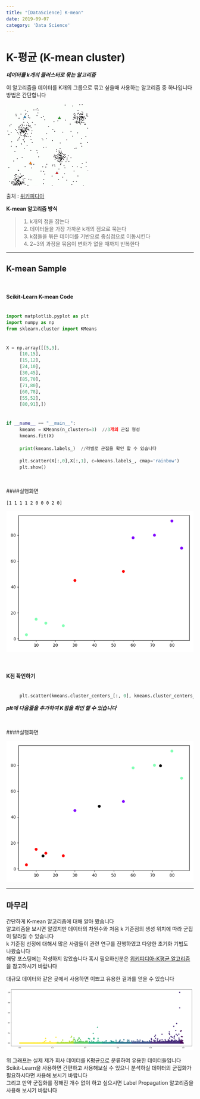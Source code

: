 ```yaml
---
title: "[DataScience] K-mean"
date: 2019-09-07
category: 'Data Science'
---
```


# K-평균 <span class="sub_header">(K-mean cluster)</span>
***데이터를 k개의 클러스터로 묶는 알고리즘***

이 알고리즘을 데이터를 K개의 그룹으로 묶고 싶을때 사용하는 알고리즘 중 하나입니다
방법은 간단합니다

![K-means](./images/Kmeans.gif)

<span class="sub_header">

출처 : [위키피디아](https://ko.wikipedia.org/wiki/K-%ED%8F%89%EA%B7%A0_%EC%95%8C%EA%B3%A0%EB%A6%AC%EC%A6%98) 

</span>


**K-mean 알고리즘 방식** 
> 1. k개의 점을 잡는다  
> 2. 데이터들을 가장 가까운 k개의 점으로 묶는다  
> 3. k점들을 묶은 데이터를 기반으로 중심점으로 이동시킨다  
> 4. 2~3의 과정을 묶음이 변화가 없을 때까지 반복한다  


---

## K-mean Sample

<br/>

#### Scikit-Learn K-mean Code
```python

import matplotlib.pyplot as plt
import numpy as np
from sklearn.cluster import KMeans


X = np.array([[5,3],
     [10,15],
     [15,12],
     [24,10],
     [30,45],
     [85,70],
     [71,80],
     [60,78],
     [55,52],
     [80,91],])


if __name__ == "__main__":
     kmeans = KMeans(n_clusters=3)  //3개의 군집 형성
     kmeans.fit(X)

     print(kmeans.labels_)  //라벨로 군집을 확인 할 수 있습니다

     plt.scatter(X[:,0],X[:,1], c=kmeans.labels_, cmap='rainbow')
     plt.show()


```

<br/>

####실행화면
```
[1 1 1 1 2 0 0 0 2 0]
```

![kmean_result](./images/kmean_show.png)

<br/>

#### K점 확인하기
```python

     plt.scatter(kmeans.cluster_centers_[:, 0], kmeans.cluster_centers_[:, 1], color='black')

```
***plt에 다음줄을 추가하여 K점을 확인 할 수 있습니다***

<br/>

####실행화면

![kmean_result2](./images/kmean_show2.png)

---
## 마무리
간단하게 K-mean 알고리즘에 대해 알아 봤습니다  
알고리즘을 보시면 알겠지만 데이터의 차원수와 처음 k 기준점의 생성 위치에 따라 군집이 달라질 수 있습니다  
k 기준점 선정에 대해서 많은 사람들이 관련 연구를 진행하였고 다양한 초기화 기법도 나왔습니다  
해당 포스팅에는 작성하지 않았습니다 혹시 필요하신분은 [위키피디아-K평균 알고리즘](https://ko.wikipedia.org/wiki/K-%ED%8F%89%EA%B7%A0_%EC%95%8C%EA%B3%A0%EB%A6%AC%EC%A6%98)을 참고하시기 바랍니다  

대규모 데이터와 같은 곳에서 사용하면 이쁘고 유용한 결과를 얻을 수 있습니다

![k평균](./images/k-mean.png)  

위 그래프는 실제 제가 회사 데이터를 K평균으로 분류하여 유용한 데이터들입니다  
Scikit-Learn을 사용하면 간편하고 사용해보실 수 있으니 분석하실 데이터의 군집화가 필요하시다면 사용해 보시기 바랍니다  
그리고 만약 군집화를 정해진 개수 없이 하고 싶으시면 Label Propagation 알고리즘을 사용해 보시기 바랍니다